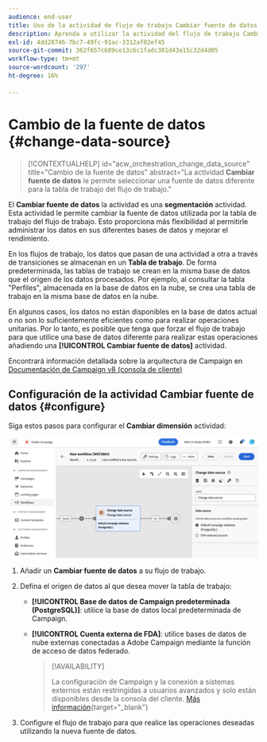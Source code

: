 ```yaml
---
audience: end-user
title: Uso de la actividad de flujo de trabajo Cambiar fuente de datos
description: Aprenda a utilizar la actividad del flujo de trabajo Cambiar fuente de datos
exl-id: 4dd28746-7bc7-49fc-91ac-3312af02ef45
source-git-commit: 362f657c689ce13c6c1fadc381d43e15c32d4d05
workflow-type: tm+mt
source-wordcount: '297'
ht-degree: 16%

---
```


# Cambio de la fuente de datos {#change-data-source}

>[!CONTEXTUALHELP]
>id="acw_orchestration_change_data_source"
>title="Cambio de la fuente de datos"
>abstract="La actividad **Cambiar fuente de datos** le permite seleccionar una fuente de datos diferente para la tabla de trabajo del flujo de trabajo."

El **Cambiar fuente de datos** la actividad es una **segmentación** actividad. Esta actividad le permite cambiar la fuente de datos utilizada por la tabla de trabajo del flujo de trabajo. Esto proporciona más flexibilidad al permitirle administrar los datos en sus diferentes bases de datos y mejorar el rendimiento.

En los flujos de trabajo, los datos que pasan de una actividad a otra a través de transiciones se almacenan en un **Tabla de trabajo**. De forma predeterminada, las tablas de trabajo se crean en la misma base de datos que el origen de los datos procesados. Por ejemplo, al consultar la tabla &quot;Perfiles&quot;, almacenada en la base de datos en la nube, se crea una tabla de trabajo en la misma base de datos en la nube.

En algunos casos, los datos no están disponibles en la base de datos actual o no son lo suficientemente eficientes como para realizar operaciones unitarias. Por lo tanto, es posible que tenga que forzar el flujo de trabajo para que utilice una base de datos diferente para realizar estas operaciones añadiendo una **[!UICONTROL Cambiar fuente de datos]** actividad.

Encontrará información detallada sobre la arquitectura de Campaign en [Documentación de Campaign v8 (consola de cliente)](https://experienceleague.adobe.com/docs/campaign/campaign-v8/config/architecture/architecture.html)

<!--

Let's say you want to send to your  VIP customers a unique offer code that they can redeem on your online store. To do this, you need to:

1. Query VIP customers on the "Profiles" table located on the Cloud database,
1. Retrieve an offer code for each targeted profile through API calls,
1. Update each profile with the assigned offer code,
1. Send an email to the profiles with their offer code.

In this situation, it is recommended to execute the offer code assignment operation on the local database, which is better suited for unitary operations. To do this, you need to add a **[!UICONTROL Change data source]** activity before the operation in order to execute it on the Campaign local database.

Before executing the operation, the working table is copied to the local database so that the operation can run there. Once done, the system detects that the profiles that we want to update are on another location. The data is therefore automatically copied back to the Cloud database where the "Profiles" table is located.
-->

## Configuración de la actividad Cambiar fuente de datos {#configure}

Siga estos pasos para configurar el **Cambiar dimensión** actividad:

![](../assets/workflow-change-data-source-add.png)

1. Añadir un **Cambiar fuente de datos** a su flujo de trabajo.

1. Defina el origen de datos al que desea mover la tabla de trabajo:

   * **[!UICONTROL Base de datos de Campaign predeterminada (PostgreSQL)]**: utilice la base de datos local predeterminada de Campaign.
   * **[!UICONTROL Cuenta externa de FDA]**: utilice bases de datos de nube externas conectadas a Adobe Campaign mediante la función de acceso de datos federado.

     >[!AVAILABILITY]
     >
     >La configuración de Campaign y la conexión a sistemas externos están restringidas a usuarios avanzados y solo están disponibles desde la consola del cliente. [Más información](https://experienceleague.adobe.com/docs/campaign/campaign-v8/connect/fda.html?lang=es){target="_blank"}

1. Configure el flujo de trabajo para que realice las operaciones deseadas utilizando la nueva fuente de datos.

<!--
## Example {#example}

The workflow belows illustrates the use case detailed earlier, i.e. sending VIP customers offer codes that they can redeem on our online store.

-->
